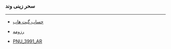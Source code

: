 ### سحر زینی وند
 
---
- [حساب گیت هاب](https://github.com/saharzeinivand)

- [رزومه](https://saharzeinivand.github.io/Resume/)

- [PNU_3991_AR](https://github.com/saharzeinivand/PNU_3991_AR)

